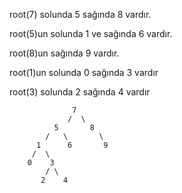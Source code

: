 
root(7) solunda 5 sağında 8 vardır.

root(5)un solunda 1 ve sağında 6 vardır.

root(8)un sağında 9 vardır.

root(1)un solunda 0 sağında 3 vardır

root(3) solunda 2 sağında 4 vardır




					
                  7
	             /  \		
              5       8
	        /   \       \
          1      6       9
         /  \     
        0    3
            / \
           2    4
		     
			
